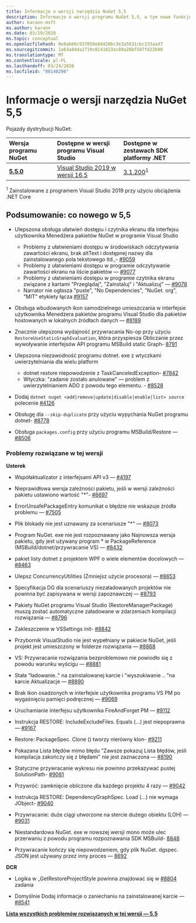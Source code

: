 ```yaml
---
title: Informacje o wersji narzędzia NuGet 5,5
description: Informacje o wersji programu NuGet 5,5, w tym nowe funkcje, poprawki błędów i DCR.
author: karann-msft
ms.author: karann
ms.date: 03/19/2020
ms.topic: conceptual
ms.openlocfilehash: 0e8ab66c937058e84420bc3e3a5031cbc133aad7
ms.sourcegitcommit: 1a63a84da2719c8141823ac89a20bf507fd22b00
ms.translationtype: MT
ms.contentlocale: pl-PL
ms.lasthandoff: 03/24/2020
ms.locfileid: "80148298"
---
```

# <a name="nuget-55-release-notes"></a>Informacje o wersji narzędzia NuGet 5,5

Pojazdy dystrybucji NuGet:

| Wersja programu NuGet | Dostępne w wersji programu Visual Studio| Dostępne w zestawach SDK platformy .NET|
|:---|:---|:---|
| [**5.5.0**](https://nuget.org/downloads) | [Visual Studio 2019 w wersji 16,5](https://visualstudio.microsoft.com/downloads/) | [3.1.200](https://dotnet.microsoft.com/download/dotnet-core/3.1)<sup>1</sup> |

<sup>1</sup> Zainstalowane z programem Visual Studio 2019 przy użyciu obciążenia .NET Core

## <a name="summary-whats-new-in-55"></a>Podsumowanie: co nowego w 5,5

* Ulepszona obsługa ułatwień dostępu i czytnika ekranu dla interfejsu użytkownika Menedżera pakietów NuGet w programie Visual Studio
    * Problemy z ułatwieniami dostępu w środowiskach odczytywania zawartości ekranu, brak altText i dostępnej nazwy dla zainstalowanego pola tekstowego itd.,- [#9059](https://github.com/NuGet/Home/issues/9059)
    * Problemy z ułatwieniami dostępu w programie odczytywanie zawartości ekranu na liście pakietów — [#9077](https://github.com/NuGet/Home/issues/9077)
    * Problemy z ułatwieniami dostępu w programie czytnika ekranu związane z kartami "Przeglądaj", "Zainstaluj" i "Aktualizuj" — [#9078](https://github.com/NuGet/Home/issues/9078)
    * Narrator nie ogłasza "puste", "No Dependencies", "NuGet. org", "MIT" etykiety łącza [#9157](https://github.com/NuGet/Home/issues/9157)

* Obsługa wbudowanych ikon samodzielnego umieszczania w interfejsie użytkownika Menedżera pakietów programu Visual Studio dla pakietów hostowanych w lokalnych źródłach danych — [#8189](https://github.com/NuGet/Home/issues/8189)

* Znacznie ulepszona wydajność przywracania No-op przy użyciu `RestoreUseStaticGraphEvaluation`, która przyspiesza Obliczanie przez wywoływanie interfejsów API programu MSBuild static Graph- [8791](https://github.com/NuGet/Home/issues/8791)

* Ulepszona niezawodność programu dotnet. exe z wtyczkami uwierzytelniania dla wielu platform
    * dotnet restore niepowodzenie z TaskCanceledException- [#7842](https://github.com/NuGet/Home/issues/7842)
    * Wtyczka: "zadanie zostało anulowane" — problem z uwierzytelnianiem ADO z powodu tego elementu. - [#8528](https://github.com/NuGet/Home/issues/8528)

* Dodaj `dotnet nuget <add|remove|update|disable|enable|list> source` polecenie [#4126](https://github.com/NuGet/Home/issues/4126)

* Obsługę dla `--skip-duplicate` przy użyciu wypychania NuGet programu dotnet- [#8778](https://github.com/NuGet/Home/issues/8778)

* Obsługa `packages.config` przy użyciu programu MSBuild/Restore — [#8506](https://github.com/NuGet/Home/issues/8506)

### <a name="issues-fixed-in-this-release"></a>Problemy rozwiązane w tej wersji

**Usterek**

* Współaktualizator z interfejsami API v3 — [#4197](https://github.com/NuGet/Home/issues/4197)

* Nieprawidłowa wersja zależności pakietu, jeśli w wersji zależności pakietu ustawiono wartość "*"- [#6697](https://github.com/NuGet/Home/issues/6697)

* ErrorUnsafePackageEntry komunikat o błędzie nie wskazuje źródła problemu — [#7505](https://github.com/NuGet/Home/issues/7505)

* Plik blokady nie jest uznawany za scenariusze "*" — [#8073](https://github.com/NuGet/Home/issues/8073)

* Program NuGet. exe nie jest rozpoznawany jako Najnowsza wersja pakietu, gdy jest używany program * w PackageReference (MSBuild/dotnet/przywracanie VS) — [#8432](https://github.com/NuGet/Home/issues/8432)

* pakiet listy dotnet z projektem WPF o wiele elementów docelowych — [#8463](https://github.com/NuGet/Home/issues/8463)

* Ulepsz ConcurrencyUtilities (Zmniejsz użycie procesora) — [#8653](https://github.com/NuGet/Home/issues/8653)

* Specyfikacja DG dla scenariuszy niezaładowanych projektów nie powinna być zapisywana w wersji zapoznawczej — [#8793](https://github.com/NuGet/Home/issues/8793)

* Pakiety NuGet programu Visual Studio (RestoreManagerPackage) muszą zostać automatyczne załadowane w zdarzeniach kompilacji rozwiązania — [#8796](https://github.com/NuGet/Home/issues/8796)

* Zakleszczenie w VSSettings init- [#8842](https://github.com/NuGet/Home/issues/8842)

* Przybornik VisualStudio nie jest wypełniany w pakiecie NuGet, jeśli projekt jest umieszczony w folderze rozwiązania — [#8868](https://github.com/NuGet/Home/issues/8868)

* VS: Przywracanie rozwiązania bezproblemowo nie powiodło się z powodu warunku wyścigu — [#8881](https://github.com/NuGet/Home/issues/8881)

* Stała "ładowanie.." na zainstalowanej karcie i "wyszukiwanie <term>.. "na karcie Aktualizacje — [#8890](https://github.com/NuGet/Home/issues/8890)

* Brak ikon osadzonych w interfejsie użytkownika programu VS PM po wygaśnięciu pamięci podręcznej — [#9069](https://github.com/NuGet/Home/issues/9069)

* Uruchamianie interfejsu użytkownika FireAndForget PM — [#9112](https://github.com/NuGet/Home/issues/9112)

* Instrukcja RESTORE: IncludeExcludeFiles. Equals (...) jest niepoprawna — [#9167](https://github.com/NuGet/Home/issues/9167)

* Restore: PackageSpec. Clone () tworzy nierówny klon- [#9211](https://github.com/NuGet/Home/issues/9211)

* Pokazana Lista błędów mimo błędu "Zawsze pokazuj Lista błędów, jeśli kompilacja zakończy się z błędami" nie jest zaznaczona — [#8190](https://github.com/NuGet/Home/issues/8190)

* Statyczne przywracanie wykresu nie powinno przekazywać pustej SolutionPath- [#9061](https://github.com/NuGet/Home/issues/9061)

* Przywróć: zamknięcie obliczone dla każdego projektu 4 razy — [#9042](https://github.com/NuGet/Home/issues/9042)

* Instrukcja RESTORE: DependencyGraphSpec. Load (...) nie wymaga JObject- [#9040](https://github.com/NuGet/Home/issues/9040)

* Przywracanie: duże ciągi utworzone na stercie dużego obiektu (LOH) — [#9031](https://github.com/NuGet/Home/issues/9031)

* Niestandardowa NuGet. exe w nowszej wersji mono może ulec przerwaniu z powodu programu rozpoznawania SDK MSBuild- [8848](https://github.com/NuGet/Home/issues/8848)

* Przywracanie kończy się niepowodzeniem, gdy plik NuGet. dgspec. JSON jest używany przez inny proces — [8692](https://github.com/NuGet/Home/issues/8692)

**DCR**

* Logika w _GetRestoreProjectStyle powinna znajdować się w [#8804](https://github.com/NuGet/Home/issues/8804) zadania

* Domyślnie Dodaj informacje o zaniechaniu na zainstalowanej karcie — [#8541](https://github.com/NuGet/Home/issues/8541)

**[Lista wszystkich problemów rozwiązanych w tej wersji — 5,5](https://app.zenhub.com/workspaces/nuget-client-team-55aec9a240305cf007585881/reports/release?release=5e0e5fbd021f7aa0ec95db18)**
